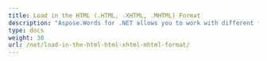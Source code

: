 ```yaml
---
title: Load in the HTML (.HTML, .XHTML, .MHTML) Format
description: "Aspose.Words for .NET allows you to work with different features supported on HTML-based format import."
type: docs
weight: 30
url: /net/load-in-the-html-html-xhtml-mhtml-format/
---
```




